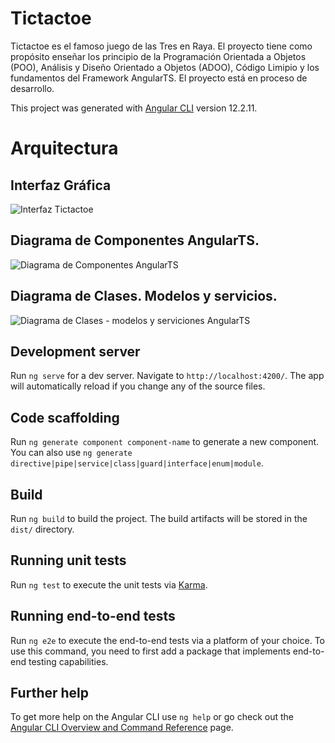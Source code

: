 # Tictactoe

Tictactoe es el famoso juego de las Tres en Raya. El proyecto tiene como propósito enseñar los principio de 
la Programación Orientada a Objetos (POO), Análisis y Diseño Orientado a Objetos (ADOO), Código Limipio y 
los fundamentos del Framework AngularTS. El proyecto está en proceso de desarrollo.

This project was generated with [Angular CLI](https://github.com/angular/angular-cli) version 12.2.11.

# Arquitectura

## Interfaz Gráfica

![Interfaz Tictactoe](https://user-images.githubusercontent.com/58323802/203443226-db43a96b-f65c-4167-bc01-fef20469b664.png)

## Diagrama de Componentes AngularTS.

![Diagrama de Componentes AngularTS](https://user-images.githubusercontent.com/58323802/203445194-1a1840cf-7445-42eb-83b2-506686c6b57d.svg)

## Diagrama de Clases. Modelos y servicios.

![Diagrama de Clases - modelos y serviciones AngularTS](https://user-images.githubusercontent.com/58323802/203445400-4e58facc-3b5b-4253-94f7-736765f4ee07.svg)



## Development server

Run `ng serve` for a dev server. Navigate to `http://localhost:4200/`. The app will automatically reload if you change any of the source files.

## Code scaffolding

Run `ng generate component component-name` to generate a new component. You can also use `ng generate directive|pipe|service|class|guard|interface|enum|module`.

## Build

Run `ng build` to build the project. The build artifacts will be stored in the `dist/` directory.

## Running unit tests

Run `ng test` to execute the unit tests via [Karma](https://karma-runner.github.io).

## Running end-to-end tests

Run `ng e2e` to execute the end-to-end tests via a platform of your choice. To use this command, you need to first add a package that implements end-to-end testing capabilities.

## Further help

To get more help on the Angular CLI use `ng help` or go check out the [Angular CLI Overview and Command Reference](https://angular.io/cli) page.
